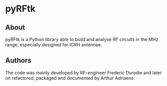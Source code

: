 # pyRFtk

## About

pyRFtk is a Python library able to build and analyse RF circuits in the MHz range, especially designed for ICRH antennae.

## Authors
The code was mainly developed by RF-engineer Frederic Durodie and later
on refactored, packaged and documented by Arthur Adriaens
